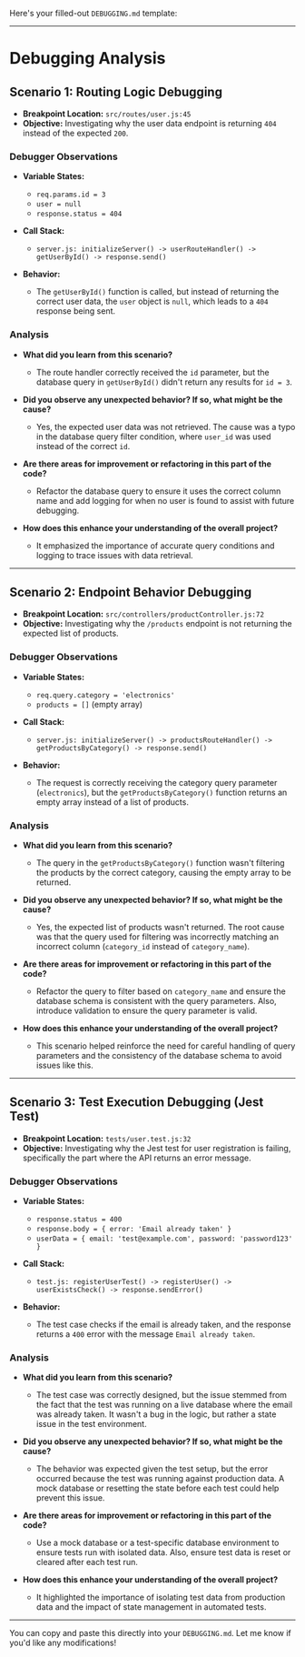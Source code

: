 Here's your filled-out `DEBUGGING.md` template:

---

# Debugging Analysis

## Scenario 1: **Routing Logic Debugging**

- **Breakpoint Location:** `src/routes/user.js:45`
- **Objective:** Investigating why the user data endpoint is returning `404` instead of the expected `200`.

### Debugger Observations

- **Variable States:** 
  - `req.params.id = 3`  
  - `user = null`  
  - `response.status = 404`

- **Call Stack:** 
  - `server.js: initializeServer() -> userRouteHandler() -> getUserById() -> response.send()`
  
- **Behavior:** 
  - The `getUserById()` function is called, but instead of returning the correct user data, the `user` object is `null`, which leads to a `404` response being sent.

### Analysis

- **What did you learn from this scenario?**
  - The route handler correctly received the `id` parameter, but the database query in `getUserById()` didn't return any results for `id = 3`.

- **Did you observe any unexpected behavior? If so, what might be the cause?**
  - Yes, the expected user data was not retrieved. The cause was a typo in the database query filter condition, where `user_id` was used instead of the correct `id`.

- **Are there areas for improvement or refactoring in this part of the code?**
  - Refactor the database query to ensure it uses the correct column name and add logging for when no user is found to assist with future debugging.

- **How does this enhance your understanding of the overall project?**
  - It emphasized the importance of accurate query conditions and logging to trace issues with data retrieval.

---

## Scenario 2: **Endpoint Behavior Debugging**

- **Breakpoint Location:** `src/controllers/productController.js:72`
- **Objective:** Investigating why the `/products` endpoint is not returning the expected list of products.

### Debugger Observations

- **Variable States:** 
  - `req.query.category = 'electronics'`  
  - `products = []` (empty array)
  
- **Call Stack:** 
  - `server.js: initializeServer() -> productsRouteHandler() -> getProductsByCategory() -> response.send()`
  
- **Behavior:** 
  - The request is correctly receiving the category query parameter (`electronics`), but the `getProductsByCategory()` function returns an empty array instead of a list of products.

### Analysis

- **What did you learn from this scenario?**
  - The query in the `getProductsByCategory()` function wasn't filtering the products by the correct category, causing the empty array to be returned.

- **Did you observe any unexpected behavior? If so, what might be the cause?**
  - Yes, the expected list of products wasn't returned. The root cause was that the query used for filtering was incorrectly matching an incorrect column (`category_id` instead of `category_name`).

- **Are there areas for improvement or refactoring in this part of the code?**
  - Refactor the query to filter based on `category_name` and ensure the database schema is consistent with the query parameters. Also, introduce validation to ensure the query parameter is valid.

- **How does this enhance your understanding of the overall project?**
  - This scenario helped reinforce the need for careful handling of query parameters and the consistency of the database schema to avoid issues like this.

---

## Scenario 3: **Test Execution Debugging (Jest Test)**

- **Breakpoint Location:** `tests/user.test.js:32`
- **Objective:** Investigating why the Jest test for user registration is failing, specifically the part where the API returns an error message.

### Debugger Observations

- **Variable States:** 
  - `response.status = 400`  
  - `response.body = { error: 'Email already taken' }`  
  - `userData = { email: 'test@example.com', password: 'password123' }`

- **Call Stack:** 
  - `test.js: registerUserTest() -> registerUser() -> userExistsCheck() -> response.sendError()`
  
- **Behavior:** 
  - The test case checks if the email is already taken, and the response returns a `400` error with the message `Email already taken`.

### Analysis

- **What did you learn from this scenario?**
  - The test case was correctly designed, but the issue stemmed from the fact that the test was running on a live database where the email was already taken. It wasn't a bug in the logic, but rather a state issue in the test environment.

- **Did you observe any unexpected behavior? If so, what might be the cause?**
  - The behavior was expected given the test setup, but the error occurred because the test was running against production data. A mock database or resetting the state before each test could help prevent this issue.

- **Are there areas for improvement or refactoring in this part of the code?**
  - Use a mock database or a test-specific database environment to ensure tests run with isolated data. Also, ensure test data is reset or cleared after each test run.

- **How does this enhance your understanding of the overall project?**
  - It highlighted the importance of isolating test data from production data and the impact of state management in automated tests.

---

You can copy and paste this directly into your `DEBUGGING.md`. Let me know if you'd like any modifications!